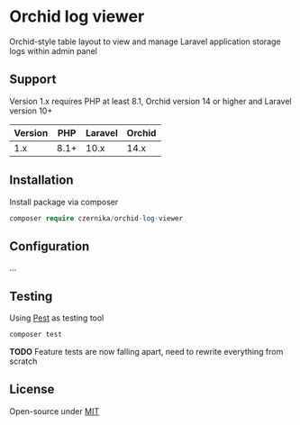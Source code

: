 # Orchid log viewer

Orchid-style table layout to view and manage Laravel application storage logs within admin panel

## Support

Version 1.x requires PHP at least 8.1, Orchid version 14 or higher and Laravel version 10+

| Version | PHP  | Laravel | Orchid |
|---------|------|---------|--------|
| 1.x     | 8.1+ | 10.x    | 14.x   |

## Installation

Install package via composer

```php
composer require czernika/orchid-log-viewer
```

## Configuration

...

## Testing

Using [Pest](https://pestphp.com/) as testing tool

```sh
composer test
```

**TODO** Feature tests are now falling apart, need to rewrite everything from scratch

## License

Open-source under [MIT](LICENSE)
